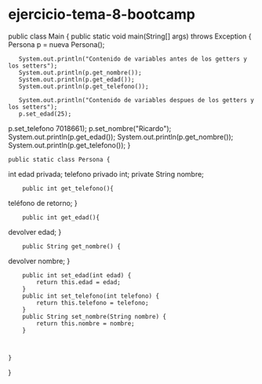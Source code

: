 # ejercicio-tema-8-bootcamp

public class Main {
    public static void main(String[] args) throws Exception {
 Persona p = nueva Persona();

       System.out.println("Contenido de variables antes de los getters y los setters");
       System.out.println(p.get_nombre());
       System.out.println(p.get_edad());
       System.out.println(p.get_telefono());

       System.out.println("Contenido de variables despues de los getters y los setters");
       p.set_edad(25);
 p.set_telefono 7018661);
       p.set_nombre("Ricardo");
       System.out.println(p.get_edad());
       System.out.println(p.get_nombre());
       System.out.println(p.get_telefono());
    }

    public static class Persona {
 int edad privada;
 telefono privado int;
        private String nombre;

        public int get_telefono(){
 teléfono de retorno;
        }

        public int get_edad(){
 devolver edad;
        }

        public String get_nombre() {
 devolver nombre;
        }

        public int set_edad(int edad) {
            return this.edad = edad;
        }
        public int set_telefono(int telefono) {
            return this.telefono = telefono;
        }
        public String set_nombre(String nombre) {
            return this.nombre = nombre;
        }



    }


}
